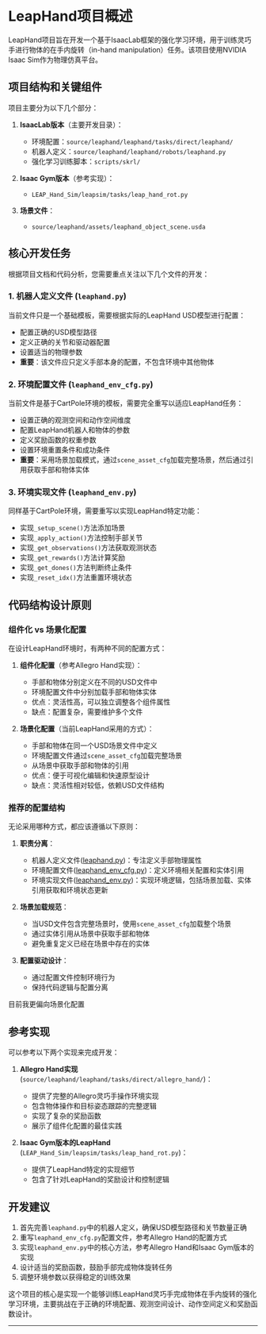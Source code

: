 # LeapHand项目概述

LeapHand项目旨在开发一个基于IsaacLab框架的强化学习环境，用于训练灵巧手进行物体的在手内旋转（in-hand manipulation）任务。该项目使用NVIDIA Isaac Sim作为物理仿真平台。

## 项目结构和关键组件

项目主要分为以下几个部分：

1. **IsaacLab版本**（主要开发目录）：
   - 环境配置：`source/leaphand/leaphand/tasks/direct/leaphand/`
   - 机器人定义：`source/leaphand/leaphand/robots/leaphand.py`
   - 强化学习训练脚本：`scripts/skrl/`

2. **Isaac Gym版本**（参考实现）：
   - `LEAP_Hand_Sim/leapsim/tasks/leap_hand_rot.py`

3. **场景文件**：
   - `source/leaphand/assets/leaphand_object_scene.usda`

## 核心开发任务

根据项目文档和代码分析，您需要重点关注以下几个文件的开发：

### 1. 机器人定义文件 (`leaphand.py`)

当前文件只是一个基础模板，需要根据实际的LeapHand USD模型进行配置：
- 配置正确的USD模型路径
- 定义正确的关节和驱动器配置
- 设置适当的物理参数
- **重要**：该文件应只定义手部本身的配置，不包含环境中其他物体

### 2. 环境配置文件 (`leaphand_env_cfg.py`)

当前文件是基于CartPole环境的模板，需要完全重写以适应LeapHand任务：
- 设置正确的观测空间和动作空间维度
- 配置LeapHand机器人和物体的参数
- 定义奖励函数的权重参数
- 设置环境重置条件和成功条件
- **重要**：采用场景加载模式，通过`scene_asset_cfg`加载完整场景，然后通过引用获取手部和物体实体

### 3. 环境实现文件 (`leaphand_env.py`)

同样基于CartPole环境，需要重写以实现LeapHand特定功能：
- 实现`_setup_scene()`方法添加场景
- 实现`_apply_action()`方法控制手部关节
- 实现`_get_observations()`方法获取观测状态
- 实现`_get_rewards()`方法计算奖励
- 实现`_get_dones()`方法判断终止条件
- 实现`_reset_idx()`方法重置环境状态

## 代码结构设计原则

### 组件化 vs 场景化配置

在设计LeapHand环境时，有两种不同的配置方式：

1. **组件化配置**（参考Allegro Hand实现）：
   - 手部和物体分别定义在不同的USD文件中
   - 环境配置文件中分别加载手部和物体实体
   - 优点：灵活性高，可以独立调整各个组件属性
   - 缺点：配置复杂，需要维护多个文件

2. **场景化配置**（当前LeapHand采用的方式）：
   - 手部和物体在同一个USD场景文件中定义
   - 环境配置文件通过`scene_asset_cfg`加载完整场景
   - 从场景中获取手部和物体的引用
   - 优点：便于可视化编辑和快速原型设计
   - 缺点：灵活性相对较低，依赖USD文件结构

### 推荐的配置结构

无论采用哪种方式，都应该遵循以下原则：

1. **职责分离**：
   - 机器人定义文件([leaphand.py](file:///home/hac/isaac/leaphand/source/leaphand/leaphand/robots/leaphand.py))：专注定义手部物理属性
   - 环境配置文件([leaphand_env_cfg.py](file:///home/hac/isaac/leaphand/source/leaphand/leaphand/tasks/direct/leaphand/leaphand_env_cfg.py))：定义环境相关配置和实体引用
   - 环境实现文件([leaphand_env.py](file:///home/hac/isaac/leaphand/source/leaphand/leaphand/tasks/direct/leaphand/leaphand_env.py))：实现环境逻辑，包括场景加载、实体引用获取和环境状态更新

2. **场景加载规范**：
   - 当USD文件包含完整场景时，使用`scene_asset_cfg`加载整个场景
   - 通过实体引用从场景中获取手部和物体
   - 避免重复定义已经在场景中存在的实体

3. **配置驱动设计**：
   - 通过配置文件控制环境行为
   - 保持代码逻辑与配置分离

目前我更偏向场景化配置

## 参考实现

可以参考以下两个实现来完成开发：

1. **Allegro Hand实现** (`source/leaphand/leaphand/tasks/direct/allegro_hand/`)：
   - 提供了完整的Allegro灵巧手操作环境实现
   - 包含物体操作和目标姿态跟踪的完整逻辑
   - 实现了复杂的奖励函数
   - 展示了组件化配置的最佳实践

2. **Isaac Gym版本的LeapHand** (`LEAP_Hand_Sim/leapsim/tasks/leap_hand_rot.py`)：
   - 提供了LeapHand特定的实现细节
   - 包含了针对LeapHand的奖励设计和控制逻辑

## 开发建议

1. 首先完善`leaphand.py`中的机器人定义，确保USD模型路径和关节数量正确
2. 重写`leaphand_env_cfg.py`配置文件，参考Allegro Hand的配置方式
3. 实现`leaphand_env.py`中的核心方法，参考Allegro Hand和Isaac Gym版本的实现
4. 设计适当的奖励函数，鼓励手部完成物体旋转任务
5. 调整环境参数以获得稳定的训练效果

这个项目的核心是实现一个能够训练LeapHand灵巧手完成物体在手内旋转的强化学习环境，主要挑战在于正确的环境配置、观测空间设计、动作空间定义和奖励函数设计。

---